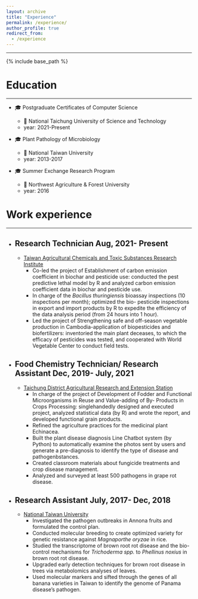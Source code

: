 ```yaml
---
layout: archive
title: "Experience"
permalink: /experience/
author_profile: true
redirect_from:
  - /experience
---
```

___________________
{% include base_path %}

# Education 
___________________
  * 🎓 Postgraduate Certificates of Computer Science
      * 🏫 National Taichung University of Science and Technology
      * year: 2021-Present

  * 🎓 Plant Pathology of Microbiology
      * 🏫 National Taiwan University 
      * year: 2013-2017  

  * 🎓 Summer Exchange Research Program
      * 🏫 Northwest Agriculture & Forest University
      * year: 2016

# Work experience
___________________
* ## Research Technician                                              Aug, 2021- Present
  * [Taiwan Agricultural Chemicals and Toxic Substances Research Institute](https://www.tactri.gov.tw/En#gsc.tab=0)
    * Co-led the project of Establishment of carbon emission coefficient in biochar and pesticide use: conducted the pest
                predictive lethal model by R and analyzed carbon emission coefficient data in biochar and pesticide use.
    * In charge of the *Bacillus thuringiensis* bioassay inspections (10 inspections per month); optimized the bio-
                 pesticide inspections in export and import products by R to expedite the efficiency of the data analysis period
                 (from 24 hours into 1 hour).
    * Led the project of Strengthening safe and off-season vegetable production in Cambodia-application of biopesticides
                and biofertilizers: inventoried the main plant deceases, to which the efficacy of pesticides was tested, 
                and cooperated with World Vegetable Center to conduct field tests.

* ## Food Chemistry Technician/ Research Assistant                      Dec, 2019- July, 2021
  * [Taichung District Agricultural Research and Extension Station](https://www.tdais.gov.tw/en/)
    * In charge of the project of Development of Fodder and Functional Microorganisms in Reuse and Value-adding of By-
                Products in Crops Processing: singlehandedly designed and executed project, analyzed statistical data (by R) and
                wrote the report, and developed functional grain products.
    * Refined the agriculture practices for the medicinal plant Echinacea.
    * Built the plant disease diagnosis Line Chatbot system (by Python) to automatically examine the photos sent by
                 users and generate a pre-diagnosis to identify the type of disease and pathogenbstances.
    * Created classroom materials about fungicide treatments and crop disease management.
    * Analyzed and surveyed at least 500 pathogens in grape rot disease.
    
* ## Research Assistant                                                   July, 2017- Dec, 2018
  * [National Taiwan University](https://www.ntu.edu.tw/english/)
    * Investigated the pathogen outbreaks in Annona fruits and formulated the control plan.
    * Conducted molecular breeding to create optimized variety for genetic resistance against *Magnaporthe oryzae* in rice.
    *  Studied the transcriptome of brown root rot disease and the bio-control mechanisms for *Trichoderma spp.* to *Phellinus noxius* in brown root rot disease.
    * Upgraded early detection techniques for brown root disease in trees via metabolomics analyses of leaves.
    * Used molecular markers and sifted through the genes of all banana varieties in Taiwan to identify the genome of
                Panama disease’s pathogen.

     

  

